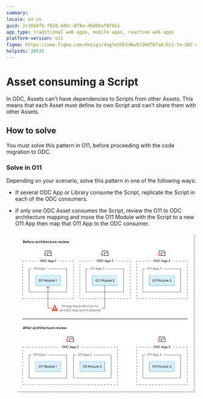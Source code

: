 ```yaml
---
summary: 
locale: en-us
guid: 2c3844fb-f028-4d6c-8f8a-d6d0baf8f8e1
app_type: traditional web apps, mobile apps, reactive web apps
platform-version: o11
figma: https://www.figma.com/design/daglmSUESdKw9J3HdT87a8/O11-to-ODC-migration?node-id=2350-7899
helpids: 30531
---
```

# Asset consuming a Script

In ODC, Assets can't have dependencies to Scripts from other Assets.
This means that each Asset must define its own Script and can't share them with other Assets.

## How to solve

You must solve this pattern in O11, before proceeding with the code migration to ODC.

### Solve in O11

Depending on your scenario, solve this pattern in one of the following ways:

* If several ODC App or Library consume the Script, replicate the Script in each of the ODC consumers.

* If only one ODC Asset consumes the Script, review the O11 to ODC architecture mapping and move the O11 Module with the Script to a new O11 App then map that O11 App to the ODC consumer.

    ![Diagram showing the architecture review process before and after. Before: ODC App 1, 2, and 3 each have their own O11 App with O11 Modules. After: ODC App 1, 2, and 3 have consolidated O11 Apps with O11 Modules.](images/review-arch-consolidate-diag.png "Architecture Review Before and After")
